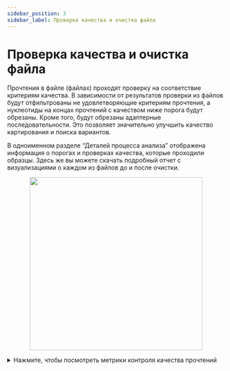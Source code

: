 ```yaml
---
sidebar_position: 3
sidebar_label: Проверка качества и очистка файла
---
```


# Проверка качества и очистка файла

Прочтения в файле (файлах) проходят проверку на соответствие критериям качества. 
В зависимости от результатов проверки из файлов будут отфильтрованы не удовлетворяющие критериям прочтения, 
а нуклеотиды на концах прочтений с качеством ниже порога будут обрезаны. 
Кроме того, будут обрезаны адаптерные последовательности. 
Это позволяет значительно улучшить качество картирования и поиска вариантов.

В одноименном разделе “Деталей процесса анализа” отображена информация о порогах и проверках качества, 
которые проходили образцы. Здесь же вы можете скачать подробный отчет с визуализациями о каждом из файлов 
до и после очистки.

<p align="center">
<img src={require('/img/rus/20-quality-control-report.png').default} width="400"/>
</p>

<details>
<summary>Нажмите, чтобы посмотреть метрики контроля качества прочтений</summary>

#### Метрики контроля качества прочтений

<table>
  <tr>
   <td>Метрика</td>
   <td>Описание</td>
   <td>Значение порога метрики, при котором прочтения в образце считаются качественными (значение по умолчанию, может
   быть изменено в <a href="/settings/settings/quality_control_settings#изменение-порогов-метрик">настройках</a>)</td>
  </tr>
  <tr>
   <td>Total sequences</td>
   <td>Количество прочтений</td>
   <td>>200 000</td>
  </tr>
  <tr>
   <td>Length distribution</td>
   <td>Распределение длин прочтений</td>
   <td>Коротких прочтений (прочтений длиной ≤ 20 п.н.) менее 25%</td>
  </tr>
  <tr>
   <td>Tiles sequence quality</td>
   <td>Качество прочтений, поступивших из конкретных плиток проточных ячеек</td>
   <td>Количество ячеек с плитками плохого качества с максимальным отклонением 1,165 менее 7</td>
  </tr>
  <tr>
   <td>First base sequence quality</td>
   <td>Качество прочтения первых нуклеотидов последовательности</td>
   <td>Худший нижний 10-й процентиль качества прочтения 3-х первых нуклеотидов больше 20</td>
  </tr>
  <tr>
   <td>Middle base sequence quality</td>
   <td>Качество прочтения средних нуклеотидов последовательности</td>
   <td>Худший нижний 10-й процентиль качества прочтения средних нуклеотидов больше 20</td>
  </tr>
  <tr>
   <td>Last base sequence quality</td>
   <td>Качество прочтения конечных нуклеотидов последовательности</td>
   <td>Худший нижний 10-й процентиль качества прочтения 3-х конечных нуклеотидов больше 20</td>
  </tr>
  <tr>
   <td>Overrepresented sequences</td>
   <td>Перепредставленные последовательности - последовательности, которые составляют более 0,1% от
   общего числа последовательностей</td>
   <td>Максимальный процент числа перепредставленных последовательностей в файле менее 1%</td>
  </tr>
  <tr>
   <td>Adapter contaminated</td>
   <td>Количество прочтений, содержащих адаптерные последовательности</td>
   <td>Процент числа прочтений, контаминированных адаптерами, не более 1%</td>
  </tr>
  <tr>
   <td>Base N content</td>
   <td>Количество N среди всех нуклеотидов последовательности</td>
   <td>Максимальный процент количества N среди нуклеотидов не более 20%</td>
  </tr>
  <tr>
   <td>GC content</td>
   <td>Процентное содержание пары GC в прочтении</td>
   <td>Наличие только одного пика содержания GC</td>
  </tr>
  <tr>
   <td>Base sequence content</td>
   <td>Процентное содержание четырех типов нуклеотидов в определенной позиции прочтения</td>
   <td>Средняя разница AT менее 1%, максимальная разница AT менее 20%, средняя разница GC менее 1%,
   максимальная разница GC менее 20%</td>
  </tr>
</table>

</details>
